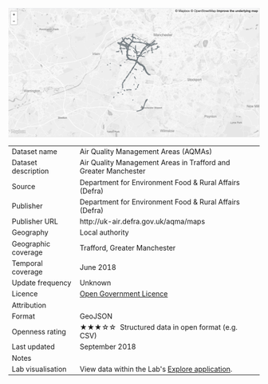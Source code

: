 <a href="trafford_aqma.geojson"><img src="thumbnail.png" alt="AQMA" width="600"/></a>
<table>
<tr>
	<td>Dataset name</td>
	<td>Air Quality Management Areas (AQMAs)</td>
</tr>
<tr>
	<td>Dataset description</td>
	<td>Air Quality Management Areas in Trafford and Greater Manchester</td>
</tr>
<tr>
	<td>Source</td>
	<td>Department for Environment Food & Rural Affairs (Defra)</td>
</tr>
<tr>
	<td>Publisher</td>
	<td>Department for Environment Food & Rural Affairs (Defra)</td>
</tr>
<tr>
	<td>Publisher URL</td>
	<td><a href="http://uk-air.defra.gov.uk/aqma/maps"></a>http://uk-air.defra.gov.uk/aqma/maps</td>
</tr>
<tr>
	<td>Geography</td>
	<td>Local authority</td>
</tr>
<tr>
	<td>Geographic coverage</td>
	<td>Trafford, Greater Manchester</td>
</tr>
<tr>
	<td>Temporal coverage</td>
	<td>June 2018</td>
</tr>
<tr>
	<td>Update frequency</td>
	<td>Unknown</td>
</tr>
<tr>
	<td>Licence</td>
	<td><a href="http://www.nationalarchives.gov.uk/doc/open-government-licence/version/3/">Open Government Licence</a></td>
</tr>
<tr>
	<td>Attribution</td>
	<td></td>
</tr>
<tr>
	<td>Format</td>
	<td>GeoJSON</td>
</tr>
<tr>
	<td>Openness rating</td>
	<td>&#9733&#9733&#9733&#9734&#9734&nbsp; Structured data in open format (e.g. CSV)</td>
</tr>
<tr>
	<td>Last updated</td>
	<td>September 2018</td>
</tr>
<tr>
	<td>Notes</td>
	<td></td>
</tr>
<tr>
	<td>Lab visualisation</td>
	<td>View data within the Lab's <a href="https://www.trafforddatalab.io/maps/explore/index.html?dataset=air_quality">Explore application</a>.</td>
</tr>
</table>
